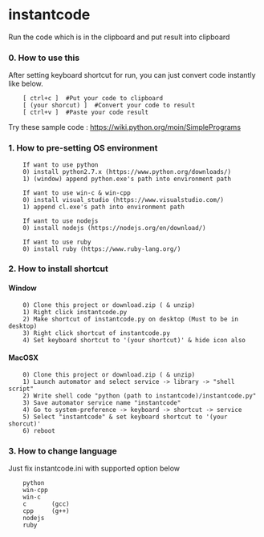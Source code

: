 # instantcode
Run the code which is in the clipboard and put result into clipboard


### 0. How to use this

After setting keyboard shortcut for run, 
you can just convert code instantly like below.

        [ ctrl+c ]  #Put your code to clipboard 
        [ (your shorcut) ]  #Convert your code to result
        [ ctrl+v ]  #Paste your code result  

Try these sample code : https://wiki.python.org/moin/SimplePrograms

### 1. How to pre-setting OS environment

        If want to use python
        0) install python2.7.x (https://www.python.org/downloads/)
        1) (window) append python.exe's path into environment path
        
        If want to use win-c & win-cpp
        0) install visual_studio (https://www.visualstudio.com/)
        1) append cl.exe's path into environment path
        
        If want to use nodejs
        0) install nodejs (https://nodejs.org/en/download/)
        
        If want to use ruby
        0) install ruby (https://www.ruby-lang.org/)

### 2. How to install shortcut

#### Window

        0) Clone this project or download.zip ( & unzip)
        1) Right click instantcode.py
        2) Make shortcut of instantcode.py on desktop (Must to be in desktop)
        3) Right click shortcut of instantcode.py
        4) Set keyboard shortcut to '(your shortcut)' & hide icon also
        
#### MacOSX

        0) Clone this project or download.zip ( & unzip)
        1) Launch automator and select service -> library -> "shell script"
        2) Write shell code "python (path to instantcode)/instantcode.py"
        3) Save automator service name "instantcode"
        4) Go to system-preference -> keyboard -> shortcut -> service
        5) Select "instantcode" & set keyboard shortcut to '(your shorcut)'
        6) reboot 

### 3. How to change language

Just fix instantcode.ini with supported option below

        python
        win-cpp
        win-c
		c		(gcc)
		cpp		(g++)
        nodejs
        ruby
